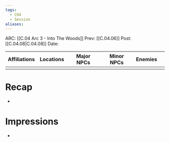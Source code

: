 ```yaml
---
tags:
  - C04
  - Session
aliases:
---
```

ARC: [[C.04 Arc 3 - Into The Woods]]
Prev: [[C.04.06]]
Post: [[C.04.08|C.04.08]]
Date:

| Affiliations | Locations | Major NPCs | Minor NPCs | Enemies |     |
| ------------ | --------- | ---------- | ---------- | ------- | --- |
|              |           |            |            |         |     |

   # Recap
   - 

   # Impressions
   - 
